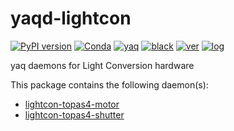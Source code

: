# yaqd-lightcon

[![PyPI version](https://badge.fury.io/py/yaqd-lightcon.svg)](https://badge.fury.io/py/yaqd-lightcon)
[![Conda](https://img.shields.io/conda/vn/conda-forge/yaqd-lightcon)](https://anaconda.org/conda-forge/yaqd-lightcon)
[![yaq](https://img.shields.io/badge/framework-yaq-orange)](https://yaq.fyi/)
[![black](https://img.shields.io/badge/code--style-black-black)](https://black.readthedocs.io/)
[![ver](https://img.shields.io/badge/calver-YYYY.0M.MICRO-blue)](https://calver.org/)
[![log](https://img.shields.io/badge/change-log-informational)](https://gitlab.com/yaq/yaqd-lightcon/-/blob/main/CHANGELOG.md)

yaq daemons for Light Conversion hardware

This package contains the following daemon(s):
- [lightcon-topas4-motor](https://yaq.fyi/daemons/lightcon-topas4-motor/)
- [lightcon-topas4-shutter](https://yaq.fyi/daemons/lightcon-topas4-shutter/)
